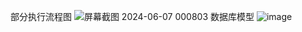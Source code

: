部分执行流程图
![屏幕截图 2024-06-07 000803](https://github.com/moligod/Catering_Web_App/assets/89651085/a3f8435f-deff-4085-a68c-f6e220ef028b)
数据库模型
![image](https://github.com/user-attachments/assets/4bb75ad2-a4a4-4232-ba9b-dcc61634c0cf)
